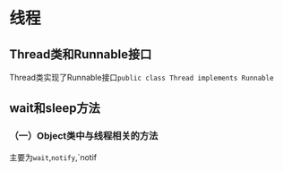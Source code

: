 # 线程
## Thread类和Runnable接口
Thread类实现了Runnable接口`public class Thread implements Runnable`

## wait和sleep方法
### （一）Object类中与线程相关的方法
主要为`wait`,`notify`,`notif